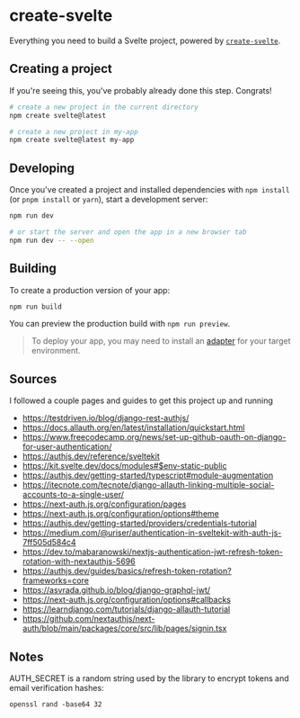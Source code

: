 # create-svelte

Everything you need to build a Svelte project, powered by [`create-svelte`](https://github.com/sveltejs/kit/tree/main/packages/create-svelte).

## Creating a project

If you're seeing this, you've probably already done this step. Congrats!

```bash
# create a new project in the current directory
npm create svelte@latest

# create a new project in my-app
npm create svelte@latest my-app
```

## Developing

Once you've created a project and installed dependencies with `npm install` (or `pnpm install` or `yarn`), start a development server:

```bash
npm run dev

# or start the server and open the app in a new browser tab
npm run dev -- --open
```

## Building

To create a production version of your app:

```bash
npm run build
```

You can preview the production build with `npm run preview`.

> To deploy your app, you may need to install an [adapter](https://kit.svelte.dev/docs/adapters) for your target environment.

## Sources

I followed a couple pages and guides to get this project up and running

- https://testdriven.io/blog/django-rest-authjs/
- https://docs.allauth.org/en/latest/installation/quickstart.html
- https://www.freecodecamp.org/news/set-up-github-oauth-on-django-for-user-authentication/
- https://authjs.dev/reference/sveltekit
- https://kit.svelte.dev/docs/modules#$env-static-public
- https://authjs.dev/getting-started/typescript#module-augmentation
- https://itecnote.com/tecnote/django-allauth-linking-multiple-social-accounts-to-a-single-user/
- https://next-auth.js.org/configuration/pages
- https://next-auth.js.org/configuration/options#theme
- https://authjs.dev/getting-started/providers/credentials-tutorial
- https://medium.com/@uriser/authentication-in-sveltekit-with-auth-js-7ff505d584c4
- https://dev.to/mabaranowski/nextjs-authentication-jwt-refresh-token-rotation-with-nextauthjs-5696
- https://authjs.dev/guides/basics/refresh-token-rotation?frameworks=core
- https://asvrada.github.io/blog/django-graphql-jwt/
- https://next-auth.js.org/configuration/options#callbacks
- https://learndjango.com/tutorials/django-allauth-tutorial
- https://github.com/nextauthjs/next-auth/blob/main/packages/core/src/lib/pages/signin.tsx


## Notes

AUTH_SECRET is a random string used by the library to encrypt tokens and email verification hashes:

```
openssl rand -base64 32
```
